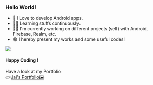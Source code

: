 ### Hello World!


* 📲 I Love to develop Android apps.<br/>
* 👶🏻 Learning stuffs continuously..<br>
* 👨‍💻 I'm currently working on different projects (self) with Android, Firebase, Realm, etc.<br/>
* 😁 I hereby present my works and some useful codes!<br/>

<img src="https://samerawada.com/assets/developer-home-9ebd4b99bed05209505fa7258c4cec5ac1e0b183a2f874145fd484c0186d0c9f.gif">

#### Happy Coding !

Have a look at my Portfolio <br/>
👉[Jai's Portfolio🖼️](https://jaikeerthick-portfolio.blogspot.com/?m=1)
